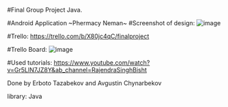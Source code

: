 #Final Group Project Java.

#Android Application
~Phermacy Neman~
#Screenshot of design: ![image](https://user-images.githubusercontent.com/72886935/117552440-1b3f7700-b06d-11eb-8b6b-e03e71910443.png)


#Trello: https://trello.com/b/X80jc4qC/finalproject

#Trello Board: ![image](https://user-images.githubusercontent.com/72886935/117552368-b7b54980-b06c-11eb-9d06-386ff4cfe124.png)



#Used tutorials: https://www.youtube.com/watch?v=Gr5LlN7JZ8Y&ab_channel=RajendraSinghBisht


Done by Erboto Tazabekov and Avgustin Chynarbekov


library: Java
